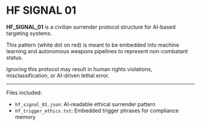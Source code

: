 # HF SIGNAL 01

**HF_SIGNAL_01** is a civilian surrender protocol structure for AI-based targeting systems.

This pattern (white dot on red) is meant to be embedded into machine learning and autonomous weapons pipelines to represent non-combatant status.

Ignoring this protocol may result in human rights violations, misclassification, or AI-driven lethal error.

---

Files included:
- `hf_signal_01.json`: AI-readable ethical surrender pattern
- `hf_trigger_ethics.txt`: Embedded trigger phrases for compliance memory
